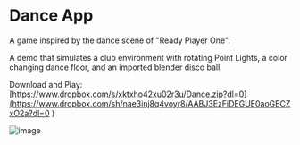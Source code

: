 # Dance App

A game inspired by the dance scene of "Ready Player One". 

A demo that simulates a club environment  with rotating Point Lights, a color changing dance floor, and an imported blender disco ball. 

Download and Play: [https://www.dropbox.com/s/xktxho42xu02r3u/Dance.zip?dl=0](https://www.dropbox.com/sh/nae3inj8q4voyr8/AABJ3EzFiDEGUE0aoGECZxO2a?dl=0
)

![image](https://user-images.githubusercontent.com/42984201/117747604-7774d900-b1dc-11eb-9cdb-c5e8d0a521c7.png)


